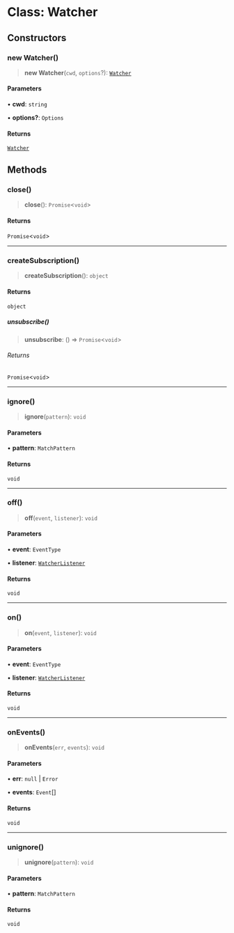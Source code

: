 # Class: Watcher

## Constructors

### new Watcher()

> **new Watcher**(`cwd`, `options`?): [`Watcher`](Watcher.md)

#### Parameters

• **cwd**: `string`

• **options?**: `Options`

#### Returns

[`Watcher`](Watcher.md)

## Methods

### close()

> **close**(): `Promise`\<`void`\>

#### Returns

`Promise`\<`void`\>

***

### createSubscription()

> **createSubscription**(): `object`

#### Returns

`object`

##### unsubscribe()

> **unsubscribe**: () => `Promise`\<`void`\>

###### Returns

`Promise`\<`void`\>

***

### ignore()

> **ignore**(`pattern`): `void`

#### Parameters

• **pattern**: `MatchPattern`

#### Returns

`void`

***

### off()

> **off**(`event`, `listener`): `void`

#### Parameters

• **event**: `EventType`

• **listener**: [`WatcherListener`](../type-aliases/WatcherListener.md)

#### Returns

`void`

***

### on()

> **on**(`event`, `listener`): `void`

#### Parameters

• **event**: `EventType`

• **listener**: [`WatcherListener`](../type-aliases/WatcherListener.md)

#### Returns

`void`

***

### onEvents()

> **onEvents**(`err`, `events`): `void`

#### Parameters

• **err**: `null` \| `Error`

• **events**: `Event`[]

#### Returns

`void`

***

### unignore()

> **unignore**(`pattern`): `void`

#### Parameters

• **pattern**: `MatchPattern`

#### Returns

`void`
